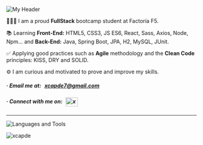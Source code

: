 ![My Header](https://user-images.githubusercontent.com/9727006/182414904-52eaa426-146c-4458-af5a-f9d9fd8c281a.png)

<p>
  👨🏻‍🎓 I am a proud <strong>FullStack</strong> bootcamp student at Factoría F5.
</p>
<p>
  📚 Learning <strong>Front-End:</strong> HTML5, CSS3, JS ES6, React, Sass, Axios, Node, Npm... and <strong>Back-End:</strong> Java, Spring Boot, JPA, H2, MySQL, JUnit.
</p>
<p>
  ✅ Applying good practices such as <strong>Agile</strong> methodology and the <strong>Clean Code</strong> principles: KISS, DRY and SOLID.
</p>
<p>
  ⚙️ I am curious and motivated to prove and improve my skills.
</p>

<h5 align="left">· Email me at: &thinsp; 
  <a href="mailto:xcapde7@gmail.com">xcapde7@gmail.com</a>
</h5>

<h5 align="left">· Connect with me on: &thinsp;
  <a href="https://linkedin.com/in/xcapde7" target="blank"><img align="center" src="https://raw.githubusercontent.com/rahuldkjain/github-profile-readme-generator/master/src/images/icons/Social/linked-in-alt.svg" alt="xcapde7" height="24" width="32" /></a> 
</h5>

---

![Languages and Tools](https://user-images.githubusercontent.com/9727006/183039778-f1272270-d85b-4bd0-b6c6-6e9c19fad50c.png)

<img align="left" src="https://github-readme-stats.vercel.app/api/top-langs?username=xcapde&show_icons=true&locale=en&layout=compact" alt="xcapde" />
